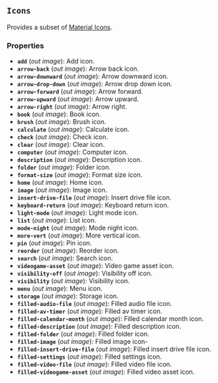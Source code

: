 <!--
SPDX-FileCopyrightText: 2023 Florian Blasius <co_sl@tutanota.com>
SPDX-License-Identifier: MIT
-->

## `Icons`

Provides a subset of [Material Icons](https://fonts.google.com/icons).

### Properties

-   **`add`** (_out_ _image_): Add icon.
-   **`arrow-back`** (_out_ _image_): Arrow back icon.
-   **`arrow-downward`** (_out_ _image_): Arrow downward icon.
-   **`arrow-drop-down`** (_out_ _image_): Arrow drop down icon.
-   **`arrow-forward`** (_out_ _image_): Arrow forward.
-   **`arrow-upward`** (_out_ _image_): Arrow upward.
-   **`arrow-right`** (_out_ _image_): Arrow right.
-   **`book`** (_out_ _image_): Book icon.
-   **`brush`** (_out_ _image_): Brush icon.
-   **`calculate`** (_out_ _image_): Calculate icon.
-   **`check`** (_out_ _image_): Check icon.
-   **`clear`** (_out_ _image_): Clear icon.
-   **`computer`** (_out_ _image_): Computer icon.
-   **`description`** (_out_ _image_): Description icon.
-   **`folder`** (_out_ _image_): Folder icon.
-   **`format-size`** (_out_ _image_): Format size icon.
-   **`home`** (_out_ _image_): Home icon.
-   **`image`** (_out_ _image_): Image icon.
-   **`insert-drive-file`** (_out_ _image_): Insert drive file icon.
-   **`keyboard-return`** (_out_ _image_): Keyboard return icon.
-   **`light-mode`** (_out_ _image_): Light mode icon.
-   **`list`** (_out_ _image_): List icon.
-   **`mode-night`** (_out_ _image_): Mode night icon.
-   **`more-vert`** (_out_ _image_): More vertical icon.
-   **`pin`** (_out_ _image_): Pin icon.
-   **`reorder`** (_out_ _image_): Reorder icon.
-   **`search`** (_out_ _image_): Search icon.
-   **`videogame-asset`** (_out_ _image_): Video game asset icon.
-   **`visibility-off`** (_out_ _image_): Visibility off icon.
-   **`visibility`** (_out_ _image_): Visibility icon.
-   **`menu`** (_out_ _image_): Menu icon.
-   **`storage`** (_out_ _image_): Storage icon.
-   **`filled-audio-file`** (_out_ _image_): Filled audio file icon.
-   **`filled-av-timer`** (_out_ _image_): Filled av timer icon.
-   **`filled-calendar-month`** (_out_ _image_): Filled calendar month icon.
-   **`filled-description`** (_out_ _image_): Filled description icon.
-   **`filled-folder`** (_out_ _image_): Filled folder icon.
-   **`filled-image`** (_out_ _image_): Filled image icon-
-   **`filled-insert-drive-file`** (_out_ _image_): Filled insert drive file icon.
-   **`filled-settings`** (_out_ _image_): Filled settings icon.
-   **`filled-video-file`** (_out_ _image_): Filled video file icon.
-   **`filled-videogame-asset`** (_out_ _image_): Filled video asset icon.